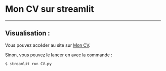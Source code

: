 # Mon CV sur streamlit

---

## Visualisation :

Vous pouvez accéder au site sur [Mon CV](https://mon-cv-app-hgzeuwtmtqx5aizqkb2rvs.streamlit.app/).

Sinon, vous pouvez le lancer en avec la commande :
```shell
$ streamlit run CV.py
```
